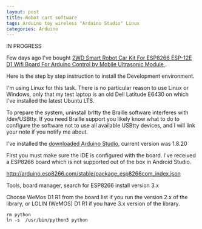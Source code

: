 ```yaml
---
layout: post
title: Robot cart software
tags: Arduino toy wireless "Arduino Studio" Linux
categories: Arduino
---
```


IN PROGRESS

Few days ago I've bought <a href="https://www.aliexpress.com/item/3256802871526756.html">2WD Smart Robot Car Kit For ESP8266 ESP-12E D1 Wifi Board For Arduino Control by Mobile Ultrasonic Module </a>.

Here is the step by step instruction to install the Development environment.
<!--more-->

I'm using Linux for this task. There is no particular reason to use Linux or Windows, only that my test laptop is an old Dell Latitude E6430 on which I've installed the latest Ubuntu LTS.

To prepare the system, uninstall brltty the Braille software interferes with /dev/USBtty. If you need Braille support you likely know what to do to configure the software not to use all available USBtty devices, and I will link your note if you notify me about.



I've installed the <a href="https://downloads.arduino.cc/arduino-nightly-linux64.tar.xz">downloaded Arduino Studio</a>, current version was 1.8.20


First you must make sure the IDE is configured with the board. I've received a ESP8266 board which is not supported out of the box in Android Studio.

http://arduino.esp8266.com/stable/package_esp8266com_index.json

Tools, board manager, search for ESP8266 install version 3.x

Choose WeMos D1 R1 from the board list if you run the version 2.x of the library, or LOLIN (WeMOS) D1 R1 if you have  3.x version of the library.

```cd ~/.arduino15/packages/esp8266/tools/python/3.7.2-post1
rm python 
ln -s  /usr/bin/python3 python
```
